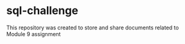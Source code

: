 # sql-challenge
This repository was created to store and share documents related to Module 9 assignment
